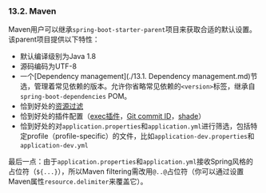 ### 13.2. Maven

Maven用户可以继承`spring-boot-starter-parent`项目来获取合适的默认设置。该parent项目提供以下特性：
- 默认编译级别为Java 1.8
- 源码编码为UTF-8
- 一个[Dependency management](./13.1. Dependency management.md)节选，管理着常见依赖的版本。允许你省略常见依赖的`<version>`标签，继承自`spring-boot-dependencies` POM。
- 恰到好处的[资源过滤](https://maven.apache.org/plugins/maven-resources-plugin/examples/filter.html)
- 恰到好处的插件配置（[exec插件](http://mojo.codehaus.org/exec-maven-plugin/)，[Git commit ID](https://github.com/ktoso/maven-git-commit-id-plugin)，[shade](http://maven.apache.org/plugins/maven-shade-plugin/)）
- 恰到好处的对`application.properties`和`application.yml`进行筛选，包括特定profile（profile-specific）的文件，比如`application-dev.properties`和`application-dev.yml`

最后一点：由于`application.properties`和`application.yml`接收Spring风格的占位符（`${...}`），所以Maven filtering需改用`@..@`占位符（你可以通过设置Maven属性`resource.delimiter`来覆盖它）。
